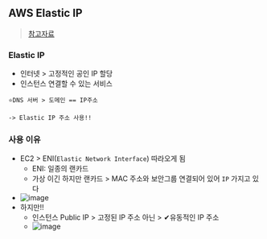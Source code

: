 ## AWS Elastic IP
> [참고자료](https://inpa.tistory.com/entry/AWS-%F0%9F%93%9A-%ED%83%84%EB%A0%A5%EC%A0%81-IP-Elastic-IP-EIP-%EB%9E%80-%EB%AC%B4%EC%97%87%EC%9D%B8%EA%B0%80)
### Elastic IP
- 인터넷 > 고정적인 공인 IP 할당
- 인스턴스 연결할 수 있는 서비스


```
⭐DNS 서버 > 도메인 == IP주소

-> Elastic IP 주소 사용!! 
```


### 사용 이유
- EC2 > ENI(`Elastic Network Interface`) 따라오게 됨
  - ENI:  일종의 랜카드
  - 가상 이긴 하지만 랜카드 > MAC 주소와 보안그룹 연결되어 있어 `IP` 가지고 있다
- ![image](https://github.com/hyunolike/info-docs/assets/61215550/66fc6c49-0532-438f-b882-a6e3e52a9487)
- 하지만!!
  - 인스턴스 Public IP > 고정된 IP 주소 아닌 > ✔유동적인 IP 주소
   - ![image](https://github.com/hyunolike/info-docs/assets/61215550/f3ab188f-8032-4e60-8253-d74a9a53bd43)
